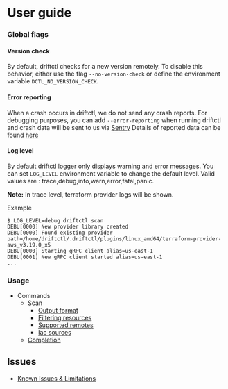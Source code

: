 # User guide

### Global flags

#### Version check

By default, driftctl checks for a new version remotely. To disable this behavior, either use the flag `--no-version-check` or define the environment variable `DCTL_NO_VERSION_CHECK`.

#### Error reporting

When a crash occurs in driftctl, we do not send any crash reports.
For debugging purposes, you can add `--error-reporting` when running driftctl and crash data will be sent to us via [Sentry](https://sentry.io)
Details of reported data can be found [here](./cmd/flags/error-reporting.md)

#### Log level

By default driftctl logger only displays warning and error messages. You can set `LOG_LEVEL` environment variable to change the default level.
Valid values are : trace,debug,info,warn,error,fatal,panic.

**Note:** In trace level, terraform provider logs will be shown.

Example

```shell
$ LOG_LEVEL=debug driftctl scan
DEBU[0000] New provider library created
DEBU[0000] Found existing provider path=/home/driftctl/.driftctl/plugins/linux_amd64/terraform-provider-aws_v3.19.0_x5
DEBU[0000] Starting gRPC client alias=us-east-1
DEBU[0001] New gRPC client started alias=us-east-1
...
```

### Usage

- Commands
  - Scan
    - [Output format](cmd/scan/output.md)
    - [Filtering resources](cmd/scan/filter.md)
    - [Supported remotes](cmd/scan/supported_resources/README.md)
    - [Iac sources](cmd/scan/iac_source.md)
  - [Completion](cmd/completion/script.md)

## Issues

- [Known Issues & Limitations](LIMITATIONS.md)

